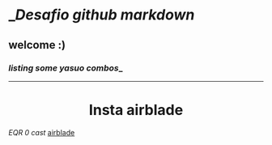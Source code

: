 # ____Desafio github markdown___
## **welcome :)**

### ___listing some yasuo combos____
-----------------   

###  <h1  align="center"> Insta airblade </h1> 
*EQR 0 cast*
[airblade](https://tenor.com/pt-BR/view/rydz-hidezera-yasuo-combo-airblade-gif-22295824)